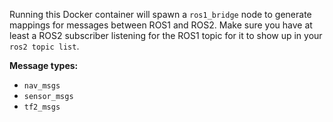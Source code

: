 Running this Docker container will spawn a `ros1_bridge` node to generate mappings for messages between ROS1 and ROS2. Make sure you have at least a ROS2 subscriber listening for the ROS1 topic for it to show up in your `ros2 topic list`.

**Message types:**
- `nav_msgs`
- `sensor_msgs`
- `tf2_msgs`
